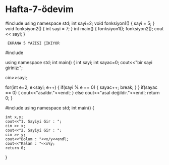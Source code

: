 # Hafta-7-ödevim




#include <iostream>
using namespace std;
int sayi=2;
void fonksiyon1()
{
     sayi = 5;
}
void fonksiyon2()
{
    int sayi = 7;
    }
int main()
{ fonksiyon1();
fonksiyon2();
cout << sayi;
}

     EKRANA 5 YAZISI ÇIKIYOR
     
     
     
     
     
    
 #include<iostream>

using namespace std;
int main()
{
  int sayi;
  int sayac=0;
  cout<<"bir sayi giriniz:";

  cin>>sayi;

 for(int e=2; e<sayi; e++)
     {
      if(sayi % e == 0)
         {
          sayac++;
          break;
         }
     }
  if(sayac == 0)
     {
      cout<<"asaldır."<<endl;
     }
 else
      cout<<"asal değildir."<<endl;
 return 0;
}
                                   
                                   
                                   
                                   
 #include <iostream>
using namespace std;
int main()
{

	int x,y;
	cout<<"1. Sayiyi Gir : ";
	cin >> x;
	cout<<"2. Sayiyi Gir : ";
	cin >> y;
	cout<<"Bolum : "<<x/y<<endl;
	cout<<"Kalan : "<<x%y;
	return 0;
}
                                  
                                   
                                   
                                   
